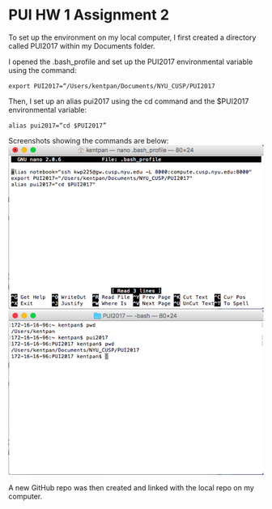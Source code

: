 # PUI HW 1 Assignment 2

To set up the environment on my local computer, I first created a directory called PUI2017 within my Documents folder.

I opened the .bash_profile and set up the PUI2017 environmental variable using the command:
```
export PUI2017=“/Users/kentpan/Documents/NYU_CUSP/PUI2017
```

Then, I set up an alias pui2017 using the cd command and the $PUI2017 environmental variable:
```
alias pui2017=“cd $PUI2017”
```
Screenshots showing the commands are below:
![Alt text](screenshots/bash_profile.png)
![Alt text](screenshots/commands.png)

A new GitHub repo was then created and linked with the local repo on my computer.
